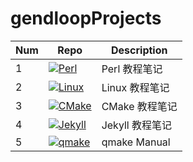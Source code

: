 # gendloopProjects

| **Num** | **Repo** | **Description** |
| ---- | ---- | ---- |
| 1 | [![Perl](https://img.shields.io/github/v/release/gendloop/Perl?display_name=release&style=plastic&logo=github&label=Perl&labelColor=%23bf2b1f&color=blue)](https://github.com/gendloop/Perl)| Perl 教程笔记 |
| 2 | [![Linux](https://img.shields.io/github/v/release/gendloop/Linux?display_name=release&style=plastic&logo=github&label=Linux&labelColor=%23bf2b1f&color=blue)](https://github.com/gendloop/Linux)| Linux 教程笔记 |
| 3 | [![CMake](https://img.shields.io/github/v/release/gendloop/CMake?display_name=release&style=plastic&logo=github&label=CMake&labelColor=%23bf2b1f&color=blue)](https://github.com/gendloop/CMake)| CMake 教程笔记 |
| 4 | [![Jekyll](https://img.shields.io/github/v/release/gendloop/Jekyll?display_name=release&style=plastic&logo=github&label=Jekyll&labelColor=%23bf2b1f&color=blue)](https://github.com/gendloop/Jekyll)| Jekyll 教程笔记 |
| 5 | [![qmake](https://img.shields.io/github/v/release/gendloop/qmake?display_name=release&style=plastic&logo=github&label=qmake&labelColor=%23bf2b1f&color=blue)](https://github.com/gendloop/qmake)| qmake Manual |
